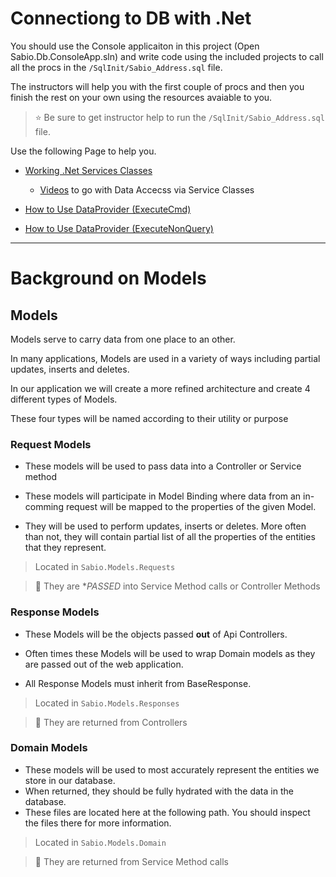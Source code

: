 

# Connectiong to DB with .Net

You should use the Console applicaiton in this project (Open Sabio.Db.ConsoleApp.sln) 
and write code using the included projects to call all the procs in the `/SqlInit/Sabio_Address.sql` file.

The instructors will help you with the first couple of procs and then you finish the rest on your own using the resources avaiable to you.

> :star: Be sure to get instructor help to run the `/SqlInit/Sabio_Address.sql` file.

Use the following Page to help you.

- [Working .Net Services Classes](http://code.sabio.la:8080/tfs/SabioCollection/Content-General/_wiki/wikis/Content-General.wiki?wikiVersion=GBwikiMaster&pagePath=%2FDATABASE%2FSQL%20Server%20101%2FAdo%20Wrapper%20(DataProvider%20Help))

  - [Videos](https://training.sabio.la/courses/c/lectures/8571457) to go with Data Accecss via Service Classes

- [How to Use DataProvider (ExecuteCmd)](http://code.sabio.la:8080/tfs/SabioCollection/Content-General/_wiki/wikis/Content-General.wiki?wikiVersion=GBwikiMaster&pagePath=%2FDATABASE%2FSQL%20Server%20101%2FAdo%20Wrapper%20(DataProvider%20Help)%2FHow%20to%20Use%20DataProvider%20(ExecuteCmd))

- [How to Use DataProvider (ExecuteNonQuery)](http://code.sabio.la:8080/tfs/SabioCollection/Content-General/_wiki/wikis/Content-General.wiki?wikiVersion=GBwikiMaster&pagePath=%2FDATABASE%2FSQL%20Server%20101%2FAdo%20Wrapper%20(DataProvider%20Help)%2FHow%20to%20Use%20DataProvider%20(ExecuteNonQuery))

---

# Background on Models


## Models

Models serve to carry data from one place to an other.

In many applications, Models are used in a variety of ways including partial updates, inserts and deletes.

In our application we will create a more refined architecture and create 4 different types of Models.

These four types will be named according to their utility or purpose

### Request Models
- These models will be used to pass data into a Controller or Service method 

- These models will participate in Model Binding where data from an in-comming request will be mapped to the properties of the given Model. 

- They will be used to perform updates, inserts or deletes. More often than not, they will contain partial list of all the properties of the entities that they represent.

> Located in `Sabio.Models.Requests`

> :key: They are **PASSED* into Service Method calls or Controller Methods

### Response Models
- These Models will be the objects passed **out** of Api Controllers. 

- Often times these Models will be used to wrap Domain models as they are passed out of the web application.

- All Response Models must inherit from BaseResponse.

> Located in `Sabio.Models.Responses`

> :key: They are returned from Controllers

### Domain Models
- These models will be used to most accurately represent the entities we store in our database. 
- When returned, they should be fully hydrated with the data in the database.
- These files are located here at the following path. You should inspect the files there for more information.

> Located in `Sabio.Models.Domain`

> :key: They are returned from Service Method calls